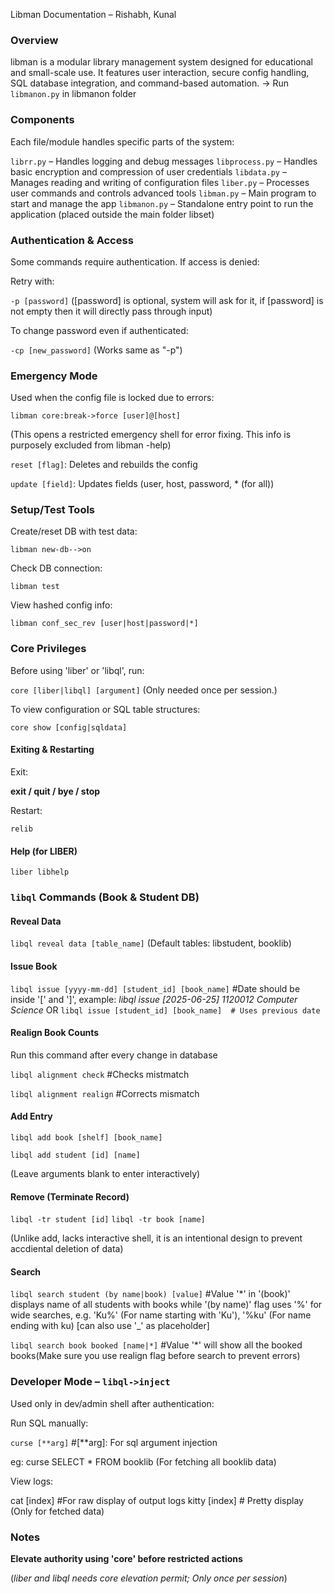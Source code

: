 Libman Documentation – Rishabh, Kunal

### Overview

libman is a modular library management system designed for educational and small-scale use. It features user interaction, secure config handling, SQL database integration, and command-based automation.
-> Run `libmanon.py` in libmanon folder

### Components

Each file/module handles specific parts of the system:

 `librr.py` – Handles logging and debug messages
 `libprocess.py` – Handles basic encryption and compression of user credentials
 `libdata.py` – Manages reading and writing of configuration files
 `liber.py` – Processes user commands and controls advanced tools
 `libman.py` – Main program to start and manage the app
 `libmanon.py` – Standalone entry point to run the application (placed outside the main folder libset)

### Authentication & Access

Some commands require authentication. If access is denied:

 Retry with:

  `-p [password]`
  ([password] is optional, system will ask for it, if [password] is not empty then it will directly pass through input)

 To change password even if authenticated:

  `-cp [new_password]`
  (Works same as "-p")

### Emergency Mode

Used when the config file is locked due to errors:

`libman core:break->force [user]@[host]`

(This opens a restricted emergency shell for error fixing. This info is purposely excluded from libman -help)

 `reset [flag]`: Deletes and rebuilds the config
 
 `update [field]`: Updates fields (user, host, password, * (for all))

### Setup/Test Tools

Create/reset DB with test data:

  `libman new-db-->on`

Check DB connection:

  `libman test`

View hashed config info:


  `libman conf_sec_rev [user|host|password|*]`


### Core Privileges

Before using 'liber' or 'libql', run:

`core [liber|libql] [argument]`
(Only needed once per session.)

To view configuration or SQL table structures:

`core show [config|sqldata]`

#### Exiting & Restarting

Exit:

  **exit / quit / bye / stop**

Restart:

  `relib`

#### Help (for LIBER)

`liber libhelp`


### `libql` Commands (Book & Student DB)

#### Reveal Data

`libql reveal data [table_name]`
(Default tables: libstudent, booklib)

#### Issue Book

`libql issue [yyyy-mm-dd] [student_id] [book_name]` #Date should be inside '[' and ']', example: *libql issue [2025-06-25] 1120012 Computer Science*
                       OR
`libql issue [student_id] [book_name]  # Uses previous date`

#### Realign Book Counts
Run this command after every change in database

`libql alignment check` #Checks mistmatch

`libql alignment realign` #Corrects mismatch

#### Add Entry

`libql add book [shelf] [book_name]`

`libql add student [id] [name]`

(Leave arguments blank to enter interactively)

#### Remove (Terminate Record)

`libql -tr student [id]`
`libql -tr book [name]`

(Unlike add, lacks interactive shell, it is an intentional design to prevent accdiental deletion of data)

#### Search

`libql search student (by name|book) [value]` #Value '*' in '(book)' displays name of all students with books while '(by name)' flag uses '%' for wide searches, e.g. 'Ku%' (For name starting with 'Ku'), '%ku' (For name ending with ku) [can also use '_' as placeholder]

`libql search book booked [name|*]` #Value '*' will show all the booked books(Make sure you use realign flag before search to prevent errors)


### Developer Mode – `libql->inject`

Used only in dev/admin shell after authentication:

 Run SQL manually:

 `curse [**arg]` #[**arg]: For sql argument injection
 
  eg: curse SELECT * FROM booklib
  (For fetching all booklib data)
  
 View logs:

  cat [index] #For raw display of output logs
  kitty [index]  # Pretty display (Only for fetched data)

### Notes

  **Elevate authority using 'core' before restricted actions**
  
 (*liber and libql needs core elevation permit; Only once per session*)
